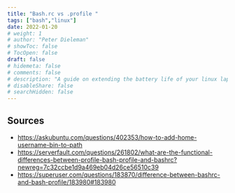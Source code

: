 ```yaml
---
title: "Bash.rc vs .profile "
tags: ["bash","linux"]
date: 2022-01-20
# weight: 1
# author: "Peter Dieleman"
# showToc: false
# TocOpen: false
draft: false
# hidemeta: false
# comments: false
# description: "A guide on extending the battery life of your linux laptop"
# disableShare: false
# searchHidden: false
---
```


## Sources

- <https://askubuntu.com/questions/402353/how-to-add-home-username-bin-to-path>
- <https://serverfault.com/questions/261802/what-are-the-functional-differences-between-profile-bash-profile-and-bashrc?newreg=7c32ccbe1d9a469eb04d26ce56510c39>
- <https://superuser.com/questions/183870/difference-between-bashrc-and-bash-profile/183980#183980>

